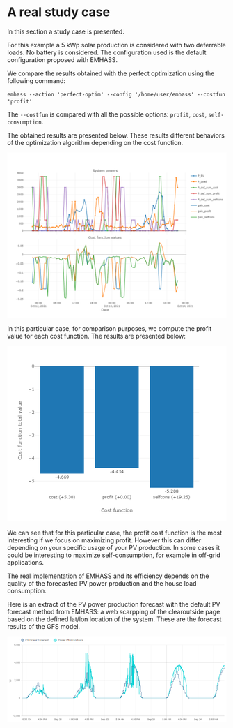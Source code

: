 # A real study case

In this section a study case is presented.

For this example a 5 kWp solar production is considered with two deferrable loads. No battery is considered. The configuration used is the default configuration proposed with EMHASS.

We compare the results obtained with the perfect optimization using the following command:
```
emhass --action 'perfect-optim' --config '/home/user/emhass' --costfun 'profit'
```

The `--costfun` is compared with all the possible options: `profit`, `cost`, `self-consumption`.

The obtained results are presented below. These results different behaviors of the optimization algorithm depending on the cost function.

![](./docs/images/optim_results.png)

In this particular case, for comparison purposes, we compute the profit value for each cost function. The results are presented below:

![](./docs/images/optim_results_bar_plot.png)

We can see that for this particular case, the profit cost function is the most interesting if we focus on maximizing profit. However this can differ depending on your specific usage of your PV production. In some cases it could be interesting to maximize self-consumption, for example in off-grid applications.

The real implementation of EMHASS and its efficiency depends on the quality of the forecasted PV power production and the house load consumption.

Here is an extract of the PV power production forecast with the default PV forecast method from EMHASS: a web scarpping of the clearoutside page based on the defined lat/lon location of the system. These are the forecast results of the GFS model. 

![](./docs/images/forecasted_PV_data.png)